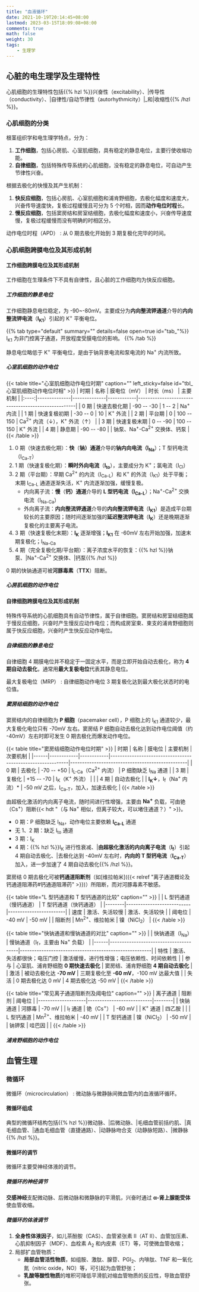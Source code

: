 ```yaml
---
title: "血液循环"
date: 2021-10-19T20:14:45+08:00
lastmod: 2023-03-15T18:09:08+08:00
comments: true
math: false
weight: 30
tags:
    - 生理学
---
```


## 心脏的电生理学及生理特性

心肌细胞的生理特性包括{{% hzl %}}兴奋性（excitability）、|传导性（conductivity）、|自律性/自动节律性（autorhythmicity）|_和|收缩性{{% /hzl %}}。

### 心肌细胞的分类

根茎组织学和电生理学特点，分为：

1. **工作细胞**，包括心房肌、心室肌细胞，具有稳定的静息电位，主要行使收缩功能。
2. **自律细胞**，包括特殊传导系统的心肌细胞，没有稳定的静息电位，可自动产生节律性兴奋。

根据去极化的快慢及其产生机制：

1. **快反应细胞**，包括心房肌、心室肌细胞和浦肯野细胞，去极化幅度和速度大，兴奋传导速度快，复极过程缓慢且可分为 5 个时相，因而**动作电位时程**长。
2. **慢反应细胞**，包括窦房结和房室结细胞，去极化幅度和速度小，兴奋传导速度慢，复极过程缓慢而没有明确的时相区分。

动作电位时程（APD）
: 从 0 期去极化开始到 3 期复极化完毕的时间。

### 心肌细胞跨膜电位及其形成机制

#### 工作细胞跨膜电位及其形成机制

工作细胞在生理条件下不具有自律性，且心脏的工作细胞均为快反应细胞。

##### 工作细胞的静息电位

工作细胞静息电位稳定，为 -90\~-80mV。主要成分为**内向整流钾通道**介导的**内向整流钾电流**（**I<sub>K1</sub>**）引起的 K<sup>+</sup> 平衡电位。

{{% tab type="default" summary="" details=false open=true id="tab_"%}}
I<sub>K1</sub> 为非门控离子通道，开放程度受膜电位的影响。
{{% /tab %}}

静息电位略低于 K<sup>+</sup> 平衡电位，是由于钠背景电流和泵电流的 Na<sup>+</sup> 内流所致。

##### 心室肌细胞的动作电位

{{< table title="心室肌细胞动作电位时期" caption="" left_sticky=false id="tbl_心室肌细胞动作电位时相" >}}
| 时期 | 名称         | 膜电位（mV） | 时长（ms） | 主要机制                                           |
|:----:|--------------|--------------|------------|----------------------------------------------------|
| 0 期 | 快速去极化期 | -90 -- -30   | 1 -- 2     | Na<sup>+</sup> 内流                                |
| 1 期 | 快速复极初期 | -30 -- 0     | 10         | K<sup>+</sup> 外流                                 |
| 2 期 | 平台期       | 0            | 100 -- 150 | Ca<sup>2+</sup> 内流（↓），K<sup>+</sup> 外流（↑） |
| 3 期 | 快速复极末期 | 0 -- -90     | 100 -- 150 | K<sup>+</sup> 外流                                 |
| 4 期 | 静息期       | -90 -- -80   |            | 钠泵、Na<sup>+</sup>-Ca<sup>2+</sup> 交换体、钙泵  |
{{< /table >}}

1. 0 期（快速去极化期）：**快**（**钠）通道**介导的**钠内向电流（I<sub>Na</sub>**）；T 型钙电流（I<sub>Ca-T</sub>）
2. 1 期（快速复极化期）：**瞬时外向电流**（**I<sub>to</sub>**），主要成分为 K<sup>+</sup>；氯电流（I<sub>Cl</sub>）
3. 2 期（平台期）：早期 Ca<sup>2+</sup> 的内流（I<sub>Ca-L</sub>）和 K<sup>+</sup> 的外流（I<sub>K1</sub>）处于平衡；末期 I<sub>Ca-L</sub> 通道逐渐失活，K<sup>+</sup> 内流逐渐加强，缓慢复极。
    - 内向离子流：**慢**（**钙）通道**介导的 **L 型钙电流（I<sub>Ca-L</sub>**）；Na<sup>+</sup>-Ca<sup>2+</sup> 交换电流（I<sub>Na-Ca</sub>）
    - 外向离子流：**内向整流钾通道**介导的**内向整流钾电流**（**I<sub>K1</sub>**）是造成平台期较长的主要原因；随时间逐渐加强的**延迟整流钾电流**（**I<sub>K</sub>**）还是晚期逐渐复极化的主要离子电流。
4. 3 期（快速复极化末期）：**I<sub>K</sub>** 逐渐增强；**I<sub>K1</sub>** 在 -60mV 左右开始加强，加速末期复极化；I<sub>Na-Ca</sub>
5. 4 期（完全复极化期/平台期）：离子浓度水平的恢复：{{% hzl %}}钠泵、|Na<sup>+</sup>-Ca<sup>2+</sup> 交换体、|钙泵{{% /hzl %}}

0 期的快钠通道可被**河豚毒素**（**TTX**）阻断。

##### 心房肌细胞的动作电位

#### 自律细胞跨膜电位及其形成机制

特殊传导系统的心肌细胞具有自动节律性，属于自律细胞。窦房结和房室结细胞属于慢反应细胞，兴奋时产生慢反应动作电位；而构成房室束、束支的浦肯野细胞则属于快反应细胞，兴奋时产生快反应动作电位。

##### 自律细胞的静息电位

自律细胞 4 期膜电位并不稳定于一固定水平，而是立即开始自动去极化，称为 **4 期自动去极化**，通常用**最大复极电位**代表其静息电位。

最大复极电位（MRP）
: 自律细胞动作电位 3 期复极化达到最大极化状态时的电位值。

##### 窦房结细胞的动作电位

窦房结内的自律细胞为 **P 细胞**（pacemaker cell），P 细胞上的 I<sub>K1</sub> 通道较少，最大复极化电位只有 -70mV 左右。窦房结 P 细胞自动去极化达到动作电位阈值（约 -40mV）左右时即可发生 0 期去极化而爆发动作电位。

{{< table title="窦房结细胞动作电位时期" >}}
| 时期 | 名称       | 膜电位     | 主要机制                                                   | 次要机制                                        |
|------|------------|------------|------------------------------------------------------------|-------------------------------------------------|
| 0 期 | 去极化     | -70 -- +50 | I<sub>L-Ca</sub>（Ca<sup>2+</sup> 内流）                   | P 细胞缺乏 I<sub>Na</sub> 通道                  |
| 3 期 | 复极化     | +15 -- -70 | I<sub>K</sub>（K<sup>+</sup> 外流）                        |                                                 |
| 4 期 | 自动去极化 |            | **I<sub>K</sub>↓**，I<sub>f</sub>（Na<sup>+</sup> 内流）\* | -50 mV 之后，I<sub>Ca-T</sub>，加入，加速去极化 |
{{< /table >}}

由超极化激活的内向离子电流，随时间进行性增强，主要由 **Na<sup>+</sup>** 负载，可由铯（Cs<sup>+</sup>）阻断{{< hdt "（与 Na<sup>+</sup> 相似，但离子较大，可以堵住通道？）" >}}。

- 0 期：P 细胞缺乏 I<sub>Na</sub>，动作电位主要依赖 **I<sub>Ca-L</sub>** 通道
- 无 1、2 期：缺乏 I<sub>to</sub> 通道
- 3 期：I<sub>K</sub>
- 4 期：{{% hzl %}}I<sub>K</sub> 进行性衰减、|**由超极化激活的内向离子电流**（**I<sub>f</sub>**）引起 4 期自动去极化、|去极化达到 -40mV 左右时，**内向的 T 型钙电流**（**I<sub>Ca-T</sub>**）加入，进一步加速了 4 期自动去极化{{% /hzl %}}。

窦房结 0 期去极化可被**钙通道阻断剂**（如[维拉帕米]({{< relref "离子通道概论及钙通道阻滞药#钙通道阻滞药" >}})）所阻断，而对河豚毒素不敏感。

{{< table title="L 型钙通道和 T 型钙通道的比较" caption="" >}}
|        | L 型钙通道（慢钙通道）    | T 型钙通道（快钙通道） |
|--------|---------------------------|------------------------|
| 速度   | 激活、失活较慢            | 激活、失活较快         |
| 阈电位 | -40 mV                    | -50 mV                 |
| 阻断剂 | Mn<sup>2+</sup>、维拉帕米 | 镍（NiCl<sub>2</sub>） |
{{< /table >}}

{{< table title="快钠通道和慢钠通道的对比" caption="" >}}
|      | 快钠通道（I<sub>Na</sub>）            | 慢钠通道（I<sub>f</sub>，主要由 Na<sup>+</sup> 负载） |
|------|---------------------------------------|-------------------------------------------------------|
| 特性 | 激活、失活都很快；电压门控            | 激活缓慢，进行性增强；电压依赖性、时间依赖性          |
| 参与 | 心室肌、浦肯野细胞 **0 期快速去极化** | 窦房结、浦肯野细胞 **4 期自动去极化**                 |
| 激活 | 被动去极化达 **-70 mV**               | 三期复极化至 **-60 mV**，-100 mV 达最大值             |
| 失活 | 0 期去极化达 0 mV                     | 4 期去极化达 -50 mV                                   |
{{< /table >}}

{{< table title="常见离子通道阻断剂及阈电位" caption="" >}}
| 离子通道           | 阻断剂                    | 阈电位 |
|--------------------|---------------------------|--------|
| 快钠通道           | 河豚毒                    | -70 mV |
| I<sub>f</sub> 通道 | 铯（Cs<sup>+</sup>）      | -60 mV |
| K<sup>+</sup> 通道 | 四乙胺                    |        |
| L 型钙通道         | Mn<sup>2+</sup>、维拉帕米 | -40 mV |
| T 型钙通道         | 镍（NiCl<sub>2</sub>）    | -50 mV |
| 钠钾泵             | 哇巴因                    |        |
{{< /table >}}

##### 浦肯野细胞的动作电位

## 血管生理

### 微循环

微循环（microcirculation）
: 微动脉与微静脉间微血管内的血液循环循环。

#### 微循环组成

典型的微循环结构包括{{% hzl %}}微动脉、|后微动脉、|毛细血管前括约肌、|真毛细血管、|通血毛细血管（直捷通路）、|动静脉吻合支（动静脉短路）、|微静脉{{% /hzl %}}。

#### 微循环的调节

微循环主要受神经体液的调节。

##### 微循环的神经调节

**交感神经**支配微动脉、后微动脉和微静脉的平滑肌，兴奋时通过 **α-肾上腺能受体**使血管收缩。

##### 微循环的体液调节

1. **全身性体液因子**，如儿茶酚胺（CAS）、血管紧张素 Ⅱ（AT Ⅱ）、血管加压素、心肌抑制因子（MDF）、血栓素 A<sub>2</sub> 和内皮素（ET）等，可使微血管收缩；
2. 局部扩血管物质：
    - **局部血管活性物质**，如组胺、激肽、腺苷、PGI<sub>2</sub>、内啡肽、TNF 和一氧化氮（nitric oxide，NO）等，可引起为血管舒张；
    - **乳酸等酸性物质**的堆积可降低平滑肌对缩血管物质的反应性，导致血管舒张。

<!-- TOOD: link here from 病理生理学/酸中毒，药理学/乙酰胆碱 -->
